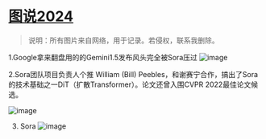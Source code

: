 # [图说2024](https://github.com/humyna/gitblog/issues/8)

> 说明：所有图片来自网络，用于记录。若侵权，联系我删除。

1.Google拿来翻盘用的的Gemini1.5发布风头完全被Sora压过
![image](https://github.com/humyna/gitblog/assets/2505439/1b71a7ed-3b7e-45c2-aeb4-1cb66dee73a9)

2.Sora团队项目负责人个推
William (Bill) Peebles，和谢赛宁合作，搞出了Sora的技术基础之一DiT（扩散Transformer）。论文还曾入围CVPR 2022最佳论文候选。

![image](https://github.com/humyna/gitblog/assets/2505439/7ba60d43-9233-4f8d-b9ee-95242df16ad0)


3. Sora
![image](https://github.com/humyna/gitblog/assets/2505439/9b035b87-c1c0-4ac7-8561-3b9192274b06)


